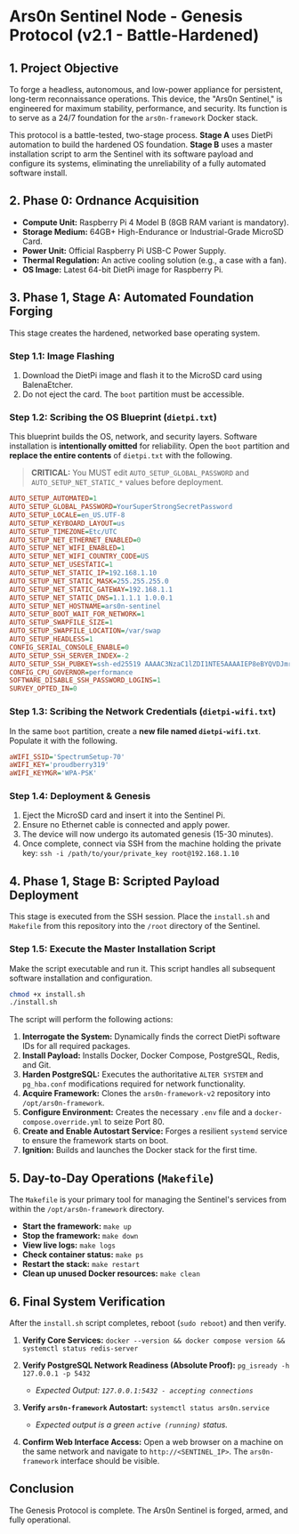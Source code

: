 # Ars0n Sentinel Node - Genesis Protocol (v2.1 - Battle-Hardened)

## 1. Project Objective

To forge a headless, autonomous, and low-power appliance for persistent, long-term reconnaissance operations. This device, the "Ars0n Sentinel," is engineered for maximum stability, performance, and security. Its function is to serve as a 24/7 foundation for the `ars0n-framework` Docker stack.

This protocol is a battle-tested, two-stage process. **Stage A** uses DietPi automation to build the hardened OS foundation. **Stage B** uses a master installation script to arm the Sentinel with its software payload and configure its systems, eliminating the unreliability of a fully automated software install.

## 2. Phase 0: Ordnance Acquisition

*   **Compute Unit:** Raspberry Pi 4 Model B (8GB RAM variant is mandatory).
*   **Storage Medium:** 64GB+ High-Endurance or Industrial-Grade MicroSD Card.
*   **Power Unit:** Official Raspberry Pi USB-C Power Supply.
*   **Thermal Regulation:** An active cooling solution (e.g., a case with a fan).
*   **OS Image:** Latest 64-bit DietPi image for Raspberry Pi.

## 3. Phase 1, Stage A: Automated Foundation Forging

This stage creates the hardened, networked base operating system.

### Step 1.1: Image Flashing

1.  Download the DietPi image and flash it to the MicroSD card using BalenaEtcher.
2.  Do not eject the card. The `boot` partition must be accessible.

### Step 1.2: Scribing the OS Blueprint (`dietpi.txt`)

This blueprint builds the OS, network, and security layers. Software installation is **intentionally omitted** for reliability. Open the `boot` partition and **replace the entire contents** of `dietpi.txt` with the following.

> **CRITICAL:** You MUST edit `AUTO_SETUP_GLOBAL_PASSWORD` and `AUTO_SETUP_NET_STATIC_*` values before deployment.

```ini
AUTO_SETUP_AUTOMATED=1
AUTO_SETUP_GLOBAL_PASSWORD=YourSuperStrongSecretPassword
AUTO_SETUP_LOCALE=en_US.UTF-8
AUTO_SETUP_KEYBOARD_LAYOUT=us
AUTO_SETUP_TIMEZONE=Etc/UTC
AUTO_SETUP_NET_ETHERNET_ENABLED=0
AUTO_SETUP_NET_WIFI_ENABLED=1
AUTO_SETUP_NET_WIFI_COUNTRY_CODE=US
AUTO_SETUP_NET_USESTATIC=1
AUTO_SETUP_NET_STATIC_IP=192.168.1.10
AUTO_SETUP_NET_STATIC_MASK=255.255.255.0
AUTO_SETUP_NET_STATIC_GATEWAY=192.168.1.1
AUTO_SETUP_NET_STATIC_DNS=1.1.1.1 1.0.0.1
AUTO_SETUP_NET_HOSTNAME=ars0n-sentinel
AUTO_SETUP_BOOT_WAIT_FOR_NETWORK=1
AUTO_SETUP_SWAPFILE_SIZE=1
AUTO_SETUP_SWAPFILE_LOCATION=/var/swap
AUTO_SETUP_HEADLESS=1
CONFIG_SERIAL_CONSOLE_ENABLE=0
AUTO_SETUP_SSH_SERVER_INDEX=-2
AUTO_SETUP_SSH_PUBKEY=ssh-ed25519 AAAAC3NzaC1lZDI1NTE5AAAAIEP8eBYQVDJmrsVDoqIhJgtxBnNgVLearCQhyWS26zdF 01_dolor.loftier
CONFIG_CPU_GOVERNOR=performance
SOFTWARE_DISABLE_SSH_PASSWORD_LOGINS=1
SURVEY_OPTED_IN=0
```

### Step 1.3: Scribing the Network Credentials (`dietpi-wifi.txt`)

In the same `boot` partition, create a **new file named `dietpi-wifi.txt`**. Populate it with the following.

```ini
aWIFI_SSID='SpectrumSetup-70'
aWIFI_KEY='proudberry319'
aWIFI_KEYMGR='WPA-PSK'
```

### Step 1.4: Deployment & Genesis

1.  Eject the MicroSD card and insert it into the Sentinel Pi.
2.  Ensure no Ethernet cable is connected and apply power.
3.  The device will now undergo its automated genesis (15-30 minutes).
4.  Once complete, connect via SSH from the machine holding the private key:
    `ssh -i /path/to/your/private_key root@192.168.1.10`

## 4. Phase 1, Stage B: Scripted Payload Deployment

This stage is executed from the SSH session. Place the `install.sh` and `Makefile` from this repository into the `/root` directory of the Sentinel.

### Step 1.5: Execute the Master Installation Script

Make the script executable and run it. This script handles all subsequent software installation and configuration.

```bash
chmod +x install.sh
./install.sh
```

The script will perform the following actions:
1.  **Interrogate the System:** Dynamically finds the correct DietPi software IDs for all required packages.
2.  **Install Payload:** Installs Docker, Docker Compose, PostgreSQL, Redis, and Git.
3.  **Harden PostgreSQL:** Executes the authoritative `ALTER SYSTEM` and `pg_hba.conf` modifications required for network functionality.
4.  **Acquire Framework:** Clones the `ars0n-framework-v2` repository into `/opt/ars0n-framework`.
5.  **Configure Environment:** Creates the necessary `.env` file and a `docker-compose.override.yml` to seize Port 80.
6.  **Create and Enable Autostart Service:** Forges a resilient `systemd` service to ensure the framework starts on boot.
7.  **Ignition:** Builds and launches the Docker stack for the first time.

## 5. Day-to-Day Operations (`Makefile`)

The `Makefile` is your primary tool for managing the Sentinel's services from within the `/opt/ars0n-framework` directory.

-   **Start the framework:** `make up`
-   **Stop the framework:** `make down`
-   **View live logs:** `make logs`
-   **Check container status:** `make ps`
-   **Restart the stack:** `make restart`
-   **Clean up unused Docker resources:** `make clean`

## 6. Final System Verification

After the `install.sh` script completes, reboot (`sudo reboot`) and then verify.

1.  **Verify Core Services:**
    `docker --version && docker compose version && systemctl status redis-server`

2.  **Verify PostgreSQL Network Readiness (Absolute Proof):**
    `pg_isready -h 127.0.0.1 -p 5432`
    *   *Expected Output: `127.0.0.1:5432 - accepting connections`*

3.  **Verify `ars0n-framework` Autostart:**
    `systemctl status ars0n.service`
    *   *Expected output is a green `active (running)` status.*

4.  **Confirm Web Interface Access:** Open a web browser on a machine on the same network and navigate to `http://<SENTINEL_IP>`. The `ars0n-framework` interface should be visible.

## Conclusion

The Genesis Protocol is complete. The Ars0n Sentinel is forged, armed, and fully operational.
